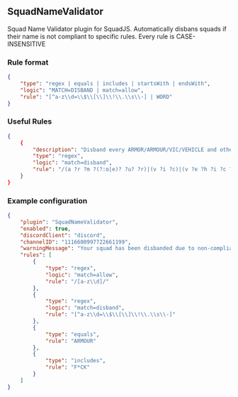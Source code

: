 ## SquadNameValidator
Squad Name Validator plugin for SquadJS.
Automatically disbans squads if their name is not compliant to specific rules.
Every rule is CASE-INSENSITIVE

### Rule format
```json
{
    "type": "regex | equals | includes | startsWith | endsWith",
    "logic": "MATCH=DISBAND | match=allow",
    "rule": "[^a-z\\d=\\$\\[\\]\\!\\.\\s\\-] | WORD"
}
```

### Useful Rules
```json
{
    {
        "description": "Disband every ARMOR/ARMOUR/VIC/VEHICLE and other variants",
        "type": "regex",
        "logic": "match=disband",
        "rule": "/(a ?r ?m ?(?:o|e)? ?u? ?r)|(v ?i ?c)|(v ?e ?h ?i ?c ?l ?e)/"
    }
}
```

### Example configuration
```json
{
    "plugin": "SquadNameValidator",
    "enabled": true,
    "discordClient": "discord",
    "channelID": "1116600997722661199",
    "warningMessage": "Your squad has been disbanded due to non-compliant name.\n\nForbidden: %FORBIDDEN%",
    "rules": [
        {
            "type": "regex",
            "logic": "match=allow",
            "rule": "/[a-z\\d]/"
        },
        {
            "type": "regex",
            "logic": "match=disband",
            "rule": "[^a-z\\d=\\$\\[\\]\\!\\.\\s\\-]"
        },
        {
            "type": "equals",
            "rule": "ARMOUR"
        },
        {
            "type": "includes",
            "rule": "F*CK"
        }
    ]
}
```
